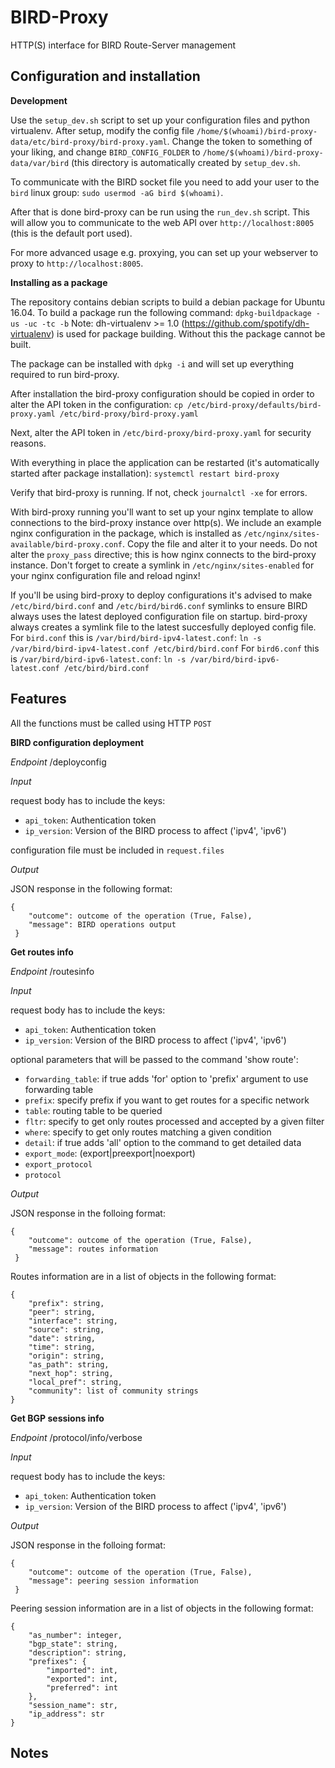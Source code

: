 BIRD-Proxy
===========

HTTP(S) interface for BIRD Route-Server management

Configuration and installation
-------------------------------

**Development**

Use the `setup_dev.sh` script to set up your configuration files and python
virtualenv. After setup, modify the config file
`/home/$(whoami)/bird-proxy-data/etc/bird-proxy/bird-proxy.yaml`.
Change the token to something of your liking, and change `BIRD_CONFIG_FOLDER` to
`/home/$(whoami)/bird-proxy-data/var/bird` (this directory is automatically
created by `setup_dev.sh`.

To communicate with the BIRD socket file you need to add your user to the
`bird` linux group: `sudo usermod -aG bird $(whoami)`.

After that is done bird-proxy can be run using the `run_dev.sh` script. This
will allow you to communicate to the web API over `http://localhost:8005` (this
is the default port used).

For more advanced usage e.g. proxying, you can set up your webserver to proxy to
`http://localhost:8005`.

**Installing as a package**

The repository contains debian scripts to build a debian package for Ubuntu
16.04. To build a package run the following command:
`dpkg-buildpackage -us -uc -tc -b`
Note: dh-virtualenv >= 1.0 (https://github.com/spotify/dh-virtualenv) is used
for package building. Without this the package cannot be built.

The package can be installed with `dpkg -i` and will set up everything required
to run bird-proxy.

After installation the bird-proxy configuration should be copied in order to
alter the API token in the configuration:
`cp /etc/bird-proxy/defaults/bird-proxy.yaml /etc/bird-proxy/bird-proxy.yaml`

Next, alter the API token in `/etc/bird-proxy/bird-proxy.yaml` for security
reasons.

With everything in place the application can be restarted (it's automatically
started after package installation):
`systemctl restart bird-proxy`

Verify that bird-proxy is running. If not, check `journalctl -xe` for errors.

With bird-proxy running you'll want to set up your nginx template to allow
connections to the bird-proxy instance over http(s). We include an example
nginx configuration in the package, which is installed as
`/etc/nginx/sites-available/bird-proxy.conf`. Copy the file and alter it to your
needs. Do not alter the `proxy_pass` directive; this is how nginx connects to
the bird-proxy instance.
Don't forget to create a symlink in `/etc/nginx/sites-enabled` for your
nginx configuration file and reload nginx!

If you'll be using bird-proxy to deploy configurations it's advised to make
`/etc/bird/bird.conf` and `/etc/bird/bird6.conf` symlinks to ensure BIRD always
uses the latest deployed configuration file on startup. bird-proxy always
creates a symlink file to the latest succesfully deployed config file.
For `bird.conf` this is `/var/bird/bird-ipv4-latest.conf`:
`ln -s /var/bird/bird-ipv4-latest.conf /etc/bird/bird.conf`
For `bird6.conf` this is `/var/bird/bird-ipv6-latest.conf`:
`ln -s /var/bird/bird-ipv6-latest.conf /etc/bird/bird.conf`


Features
---------

All the functions must be called using HTTP `POST`

**BIRD configuration deployment**

*Endpoint*
/deployconfig

*Input*

request body has to include the keys:

- `api_token`: Authentication token
- `ip_version`: Version of the BIRD process to affect ('ipv4', 'ipv6')

configuration file must be included in `request.files`

*Output*

JSON response in the following format:

```
{
    "outcome": outcome of the operation (True, False),
    "message": BIRD operations output
 }
```

**Get routes info**

*Endpoint*
/routesinfo

*Input*

request body has to include the keys:

- `api_token`: Authentication token
- `ip_version`: Version of the BIRD process to affect ('ipv4', 'ipv6')

optional parameters that will be passed to the command 'show route':

- `forwarding_table`: if true adds 'for' option to 'prefix' argument to use forwarding table
- `prefix`: specify prefix if you want to get routes for a specific network
- `table`: routing table to be queried
- `fltr`: specify to get only routes processed and accepted by a given filter
- `where`: specify to get only routes matching a given condition
- `detail`: if true adds 'all' option to the command to get detailed data
- `export_mode`: (export|preexport|noexport)
- `export_protocol`
- `protocol`

*Output*

JSON response in the folloing format:

```
{
    "outcome": outcome of the operation (True, False),
    "message": routes information
 }
 ```

Routes information are in a list of objects in the following format:

```
{
    "prefix": string,
    "peer": string,
    "interface": string,
    "source": string,
    "date": string,
    "time": string,
    "origin": string,
    "as_path": string,
    "next_hop": string,
    "local_pref": string,
    "community": list of community strings
}
```

**Get BGP sessions info**

*Endpoint*
/protocol/info/verbose

*Input*

request body has to include the keys:

- `api_token`: Authentication token
- `ip_version`: Version of the BIRD process to affect ('ipv4', 'ipv6')

*Output*

JSON response in the folloing format:

```
{
    "outcome": outcome of the operation (True, False),
    "message": peering session information
 }
 ```

Peering session information are in a list of objects in the following format:

```
{
    "as_number": integer,
    "bgp_state": string,
    "description": string,
    "prefixes": {
        "imported": int,
        "exported": int,
        "preferred": int
    },
    "session_name": str,
    "ip_address": str
}
```

Notes
-----

